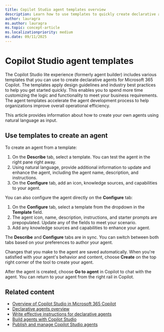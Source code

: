 ```yaml
---
title: Copilot Studio agent templates overview
description: Learn how to use templates to quickly create declarative agents for Microsoft 365 Copilot in Copilot Studio.
author: lauragra
ms.author: lauragra
ms.topic: concept-article
ms.localizationpriority: medium
ms.date: 09/11/2025
---
```


# Copilot Studio agent templates

The Copilot Studio lite experience (formerly agent builder) includes various templates that you can use to create declarative agents for Microsoft 365 Copilot. The templates apply design guidelines and industry best practices to help you get started quickly. This enables you to spend more time customizing the logic and functionality to meet your business requirements. The agent templates accelerate the agent development process to help organizations improve overall operational efficiency.

This article provides information about how to create your own agents using natural language as input.

## Use templates to create an agent

To create an agent from a template:

1. On the **Describe** tab, select a template. You can test the agent in the right pane right away.
2. Using natural language, provide additional information to update and enhance the agent, including the agent name, description, and instructions.
3. On the **Configure** tab, add an icon, knowledge sources, and capabilities to your agent.

You can also configure the agent directly on the **Configure** tab:

1. On the **Configure** tab, select a template from the dropdown in the **Template** field.
2. The agent icon, name, description, instructions, and starter prompts are prepopulated. Update any of the fields to meet your scenario.
3. Add any knowledge sources and capabilities to enhance your agent.

The **Describe** and **Configure** tabs are in sync. You can switch between both tabs based on your preferences to author your agent.

Changes that you make to the agent are saved automatically. When you're satisfied with your agent's behavior and content, choose **Create** on the top right corner of the tool to create your agent.

After the agent is created, choose **Go to agent** in Copilot to chat with the agent. You can return to your agent from the right rail in Copilot.

## Related content

- [Overview of Copilot Studio in Microsoft 365 Copilot](copilot-studio-lite.md)
- [Declarative agents overview](overview-declarative-agent.md)
- [Write effective instructions for declarative agents](declarative-agent-instructions.md)
- [Build agents with Copilot Studio](copilot-studio-lite-build.md)
- [Publish and manage Copilot Studio agents](copilot-studio-lite-publish-agent.md)